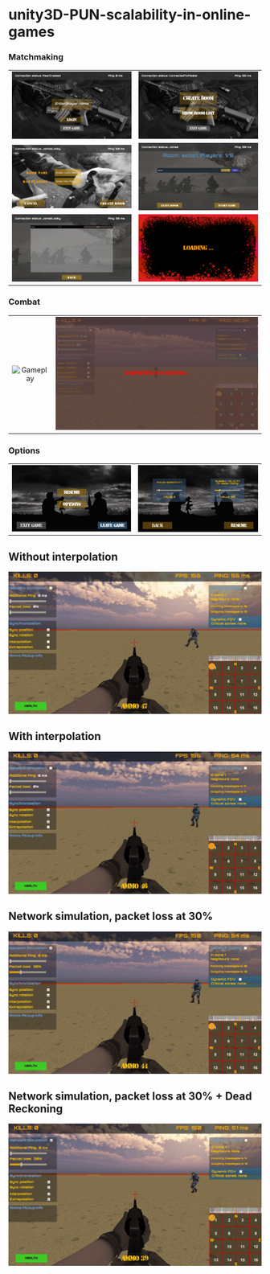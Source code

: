 # unity3D-PUN-scalability-in-online-games

<h3>Matchmaking</h3>

|                                                                  |                                                                  |
| :--------------------------------------------------------------: | :--------------------------------------------------------------: |
| <img  alt="Login" src="./Readme%20Resources/image/login.png"> | <img  alt="Matchmaking Options" src="./Readme%20Resources/image/matchmaking.png"> |
| <img  alt="New Room" src="./Readme%20Resources/image/new_room.png"> | <img  alt="Room Info" src="./Readme%20Resources/image/in_room.png"> |
| <img  alt="Room List" src="./Readme%20Resources/image/room_list.png"> | <img  alt="Loading" src="./Readme%20Resources/image/loading.png"> |

<h3>Combat</h3>

|                                                                  |                                                                  |
| :--------------------------------------------------------------: | :--------------------------------------------------------------: |
| ![Gameplay](Readme%20Resources/gif/combat.gif) | <img  alt="Matchmaking Options" src="./Readme%20Resources/image/respawning.png"> |

<h3>Options</h3>

|                                                                  |                                                                  |
| :--------------------------------------------------------------: | :--------------------------------------------------------------: |
| <img  alt="Pause Menu" src="./Readme%20Resources/image/pause_menu.png"> | <img  alt="Game Options" src="./Readme%20Resources/image/in_game_options.png"> |


## Without interpolation
![Gameplay](Readme%20Resources/gif/without_interpolation.gif)

## With interpolation
![Gameplay](Readme%20Resources/gif/with_interpolation.gif)

## Network simulation, packet loss at 30%
![Gameplay](Readme%20Resources/gif/network_simulation.gif)

## Network simulation, packet loss at 30% + Dead Reckoning
![Gameplay](Readme%20Resources/gif/extrapolation.gif)

